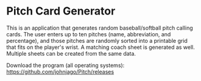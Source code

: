 # Pitch Card Generator
This is an application that generates random baseball/softball pitch calling cards. The user enters up to ten pitches (name, abbreviation, and percentage), and those pitches are randomly sorted into a printable grid that fits on the player's wrist. A matching coach sheet is generated as well. Multiple sheets can be created from the same data.

Download the program (all operating systems): https://github.com/johnjago/Pitch/releases

